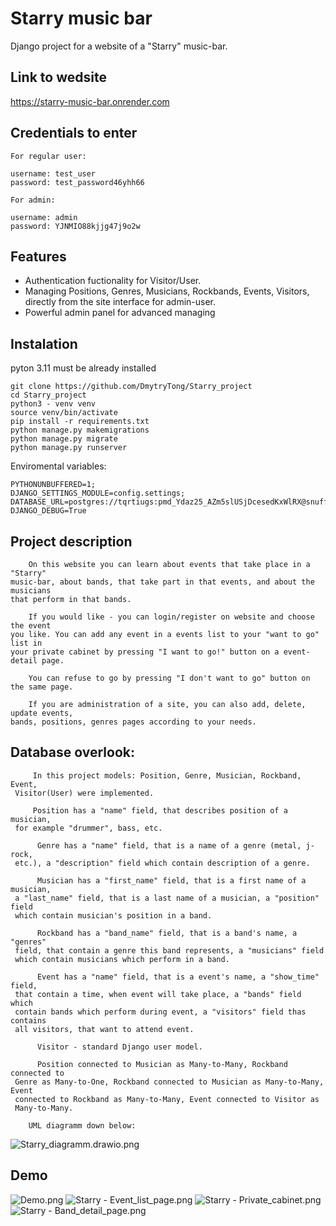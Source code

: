 # Starry music bar

Django project for a website of a "Starry" music-bar.

## Link to wedsite

https://starry-music-bar.onrender.com

## Credentials to enter 
```
For regular user:

username: test_user
password: test_password46yhh66

For admin:

username: admin
password: YJNMIO88kjjg47j9o2w
```

## Features

* Authentication fuctionality for Visitor/User.
* Managing Positions, Genres, Musicians, Rockbands, Events, Visitors, directly from the site interface for admin-user.
* Powerful admin panel for advanced managing


## Instalation

pyton 3.11 must be already installed

```shell
git clone https://github.com/DmytryTong/Starry_project
cd Starry_project
python3 - venv venv
source venv/bin/activate
pip install -r requirements.txt
python manage.py makemigrations
python manage.py migrate
python manage.py runserver
```

Enviromental variables:

    PYTHONUNBUFFERED=1;
    DJANGO_SETTINGS_MODULE=config.settings;
    DATABASE_URL=postgres://tqrtiugs:pmd_Ydaz25_AZm5slUSjDcesedKxWlRX@snuffleupagus.db.elephantsql.com/tqrtiugs;
    DJANGO_DEBUG=True

## Project description
```
    On this website you can learn about events that take place in a "Starry"
music-bar, about bands, that take part in that events, and about the musicians
that perform in that bands.
 
    If you would like - you can login/register on website and choose the event 
you like. You can add any event in a events list to your "want to go" list in 
your private cabinet by pressing "I want to go!" button on a event-detail page. 

    You can refuse to go by pressing "I don't want to go" button on the same page.
    
    If you are administration of a site, you can also add, delete, update events, 
bands, positions, genres pages according to your needs.
```
## Database overlook:
```
     In this project models: Position, Genre, Musician, Rockband, Event,
 Visitor(User) were implemented.
 
     Position has a "name" field, that describes position of a musician, 
 for example "drummer", bass, etc.
 
      Genre has a "name" field, that is a name of a genre (metal, j-rock, 
 etc.), a "description" field which contain description of a genre.
 
      Musician has a "first_name" field, that is a first name of a musician, 
 a "last_name" field, that is a last name of a musician, a "position" field
 which contain musician's position in a band.
 
      Rockband has a "band_name" field, that is a band's name, a "genres" 
 field, that contain a genre this band represents, a "musicians" field 
 which contain musicians which perform in a band.
 
      Event has a "name" field, that is a event's name, a "show_time" field,
 that contain a time, when event will take place, a "bands" field which 
 contain bands which perform during event, a "visitors" field thas contains
 all visitors, that want to attend event.
 
      Visitor - standard Django user model.
      
      Position connected to Musician as Many-to-Many, Rockband connected to 
 Genre as Many-to-One, Rockband connected to Musician as Many-to-Many, Event
 connected to Rockband as Many-to-Many, Event connected to Visitor as
 Many-to-Many.
 
    UML diagramm down below:
```
![Starry_diagramm.drawio.png](starry_screenshots%2FStarry_diagramm.drawio.png)

## Demo
![Demo.png](starry_screenshots/Demo.png)
![Starry - Event_list_page.png](starry_screenshots%2FStarry%20-%20Event_list_page.png)
![Starry - Private_cabinet.png](starry_screenshots%2FStarry%20-%20Private_cabinet.png)
![Starry - Band_detail_page.png](starry_screenshots%2FStarry%20-%20Band_detail_page.png)
